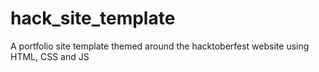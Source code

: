 # hack_site_template
A portfolio site template themed around the hacktoberfest website using HTML, CSS and JS
